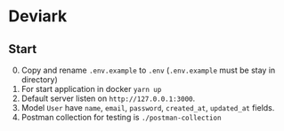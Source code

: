 # Deviark

## Start
0. Copy and rename `.env.example` to `.env` (`.env.example` must be stay in directory)
1. For start application in docker `yarn up`
2. Default server listen on `http://127.0.0.1:3000`.
3. Model `User` have `name`, `email`, `password`, `created_at`, `updated_at` fields.
4. Postman collection for testing is `./postman-collection`
